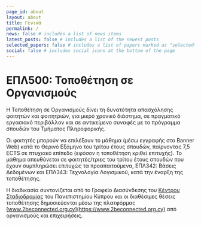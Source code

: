 ```yaml
---
page_id: about
layout: about
title: Γενικά
permalink: /
news: false # includes a list of news items
latest_posts: false # includes a list of the newest posts
selected_papers: false # includes a list of papers marked as "selected={true}"
social: false # includes social icons at the bottom of the page
---
```

# ΕΠΛ500: Τοποθέτηση σε Οργανισμούς

Η Τοποθέτηση σε Οργανισμούς δίνει τη δυνατότητα απασχόλησης φοιτητών και φοιτητριών, για μικρό χρονικό διάστημα, σε πραγματικό εργασιακό περιβάλλον και σε αντικείμενο συναφές με το πρόγραμμα σπουδών του Τμήματος Πληροφορικής. 

Οι φοιτητές μπορούν να επιλέξουν το μάθημα (μέσω εγγραφής στο Banner Web) κατά το Θερινό Εξάμηνο του τρίτου έτους σπουδών, παίρνοντας 7,5 ECTS σε πτυχιακό επίπεδο (εφόσον η τοποθέτηση κριθεί επιτυχής). Το μάθημα απευθύνεται σε φοιτητές/τριες του τρίτου έτους σπουδών που έχουν συμπληρώσει επιτυχώς τα προαπαιτούμενα, ΕΠΛ342: Βάσεις Δεδομένων και ΕΠΛ343: Τεχνολογία Λογισμικού, κατά την έναρξη της τοποθέτησης.

Η διαδικασία συντονίζεται από το Γραφείο Διασύνδεσης του [Κέντρου Σταδιοδρομίας](https://www.ucy.ac.cy/careercentre/) του Πανεπιστημίου Κύπρου και οι διαθέσιμες θέσεις τοποθέτησης δημοσιεύονται μέσω της πλατφόρμας [www.2beconnected.org.cy](https://www.2beconnected.org.cy) από οργανισμούς και επιχειρήσεις.
